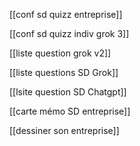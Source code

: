 
[[conf sd quizz entreprise]]

[[conf sd quizz indiv grok 3]]

[[liste question grok v2]]


[[liste questions SD Grok]]

[[lsite question SD Chatgpt]]

[[carte mémo SD entreprise]]

[[dessiner son entreprise]]



